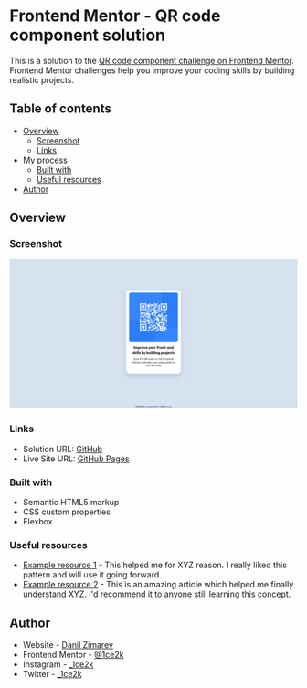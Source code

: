 # Frontend Mentor - QR code component solution

This is a solution to the [QR code component challenge on Frontend Mentor](https://www.frontendmentor.io/challenges/qr-code-component-iux_sIO_H). Frontend Mentor challenges help you improve your coding skills by building realistic projects. 

## Table of contents

- [Overview](#overview)
  - [Screenshot](#screenshot)
  - [Links](#links)
- [My process](#my-process)
  - [Built with](#built-with)
  - [Useful resources](#useful-resources)
- [Author](#author)


## Overview

### Screenshot

![Screenshot](./screenshot/screenshot.png)

### Links

- Solution URL: [GitHub](https://github.com/1ce2k/1ce2k.github.io)
- Live Site URL: [GitHub Pages](https://1ce2k.github.io/)


### Built with

- Semantic HTML5 markup
- CSS custom properties
- Flexbox

### Useful resources

- [Example resource 1](https://www.example.com) - This helped me for XYZ reason. I really liked this pattern and will use it going forward.
- [Example resource 2](https://www.example.com) - This is an amazing article which helped me finally understand XYZ. I'd recommend it to anyone still learning this concept.

## Author

- Website - [Danil Zimarev]()
- Frontend Mentor - [@1ce2k](https://www.frontendmentor.io/profile/yourusername)
- Instagram - [_1ce2k](https://www.instagram.com/_1ce2k?igshid=YmMyMTA2M2Y=)
- Twitter - [_1ce2k](https://twitter.com/_1ce2k)



